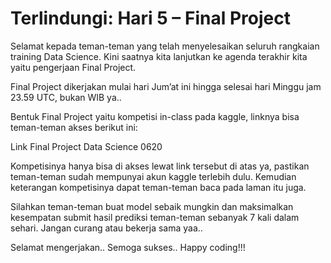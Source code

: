 # Terlindungi: Hari 5 – Final Project

Selamat kepada teman-teman yang telah menyelesaikan seluruh rangkaian training Data Science. Kini saatnya kita lanjutkan ke agenda terakhir kita yaitu pengerjaan Final Project.

Final Project dikerjakan mulai hari Jum’at ini hingga selesai hari Minggu jam 23.59 UTC, bukan WIB ya..

Bentuk Final Project yaitu kompetisi in-class pada kaggle, linknya bisa teman-teman akses berikut ini:

Link Final Project Data Science 0620

Kompetisinya hanya bisa di akses lewat link tersebut di atas ya, pastikan teman-teman sudah mempunyai akun kaggle terlebih dulu. Kemudian keterangan kompetisinya dapat teman-teman baca pada laman itu juga.

Silahkan teman-teman buat model sebaik mungkin dan maksimalkan kesempatan submit hasil prediksi teman-teman sebanyak 7 kali dalam sehari. Jangan curang atau bekerja sama yaa..

Selamat mengerjakan.. Semoga sukses.. Happy coding!!!